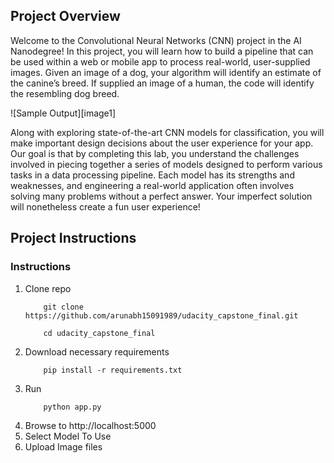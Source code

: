 ## Project Overview

Welcome to the Convolutional Neural Networks (CNN) project in the AI Nanodegree! In this project, you will learn how to build a pipeline that can be used within a web or mobile app to process real-world, user-supplied images.  Given an image of a dog, your algorithm will identify an estimate of the canine’s breed.  If supplied an image of a human, the code will identify the resembling dog breed.  

![Sample Output][image1]

Along with exploring state-of-the-art CNN models for classification, you will make important design decisions about the user experience for your app.  Our goal is that by completing this lab, you understand the challenges involved in piecing together a series of models designed to perform various tasks in a data processing pipeline.  Each model has its strengths and weaknesses, and engineering a real-world application often involves solving many problems without a perfect answer.  Your imperfect solution will nonetheless create a fun user experience!

## Project Instructions

### Instructions
1. Clone repo
	```
		git clone https://github.com/arunabh15091989/udacity_capstone_final.git

		cd udacity_capstone_final
	```
2. Download necessary requirements
	```
		pip install -r requirements.txt
	```
3. Run
	```
		python app.py
	```
4. Browse to http://localhost:5000
5. Select Model To Use
6. Upload Image files
